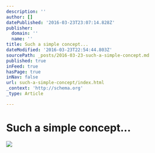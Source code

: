 ```yaml
---
description: ''
author: []
datePublished: '2016-03-23T23:07:14.828Z'
publisher:
  domain: ''
  name: ''
title: Such a simple concept...
dateModified: '2016-03-23T22:54:44.803Z'
sourcePath: _posts/2016-03-23-such-a-simple-concept.md
published: true
inFeed: true
hasPage: true
inNav: false
url: such-a-simple-concept/index.html
_context: 'http://schema.org'
_type: Article

---
```

# Such a simple concept...
![](https://the-grid-user-content.s3-us-west-2.amazonaws.com/1bfcd188-899b-4b66-acc1-be0e82318c17.png)